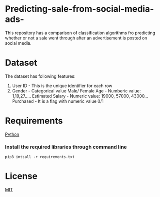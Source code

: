 # Predicting-sale-from-social-media-ads-
This repository has a comparison of classification algorithms fro predicting whether or not a sale went through after an advertisement is posted on social media.

# Dataset
The dataset has following features:
1. User ID - This is the unique identifier for each row
2. Gender - Categorical value Male/ Female
Age	- Numberic value: 1,19,27.....
Estimated Salary - Numeric value: 19000, 57000, 43000...
Purchased - It is a flag with numeric value 0/1


# Requirements
[Python](https://www.python.org/downloads/)


### Install the required libraries through command line

`pip3 intsall -r requirements.txt`

# License
[MIT](https://choosealicense.com/licenses/mit/#suggest-this-license)
